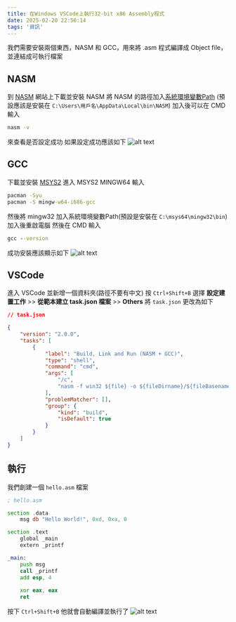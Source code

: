```yaml
---
title: 在Windows VSCode上執行32-bit x86 Assembly程式
date: 2025-02-20 22:56:14
tags: '資訊'
---
```

我們需要安裝兩個東西，NASM 和 GCC，用來將 .asm 程式編譯成 Object file，並連結成可執行檔案

## NASM
到 [NASM](https://www.nasm.us/) 網站上下載並安裝 NASM
將 NASM 的路徑加入[系統環境變數Path](https://medium.com/@roan6903/windows-%E5%AE%89%E8%A3%9D-python-%E5%BE%8C-%E9%82%84%E9%9C%80%E8%A6%81%E8%A8%AD%E7%BD%AE%E7%92%B0%E5%A2%83%E8%AE%8A%E6%95%B8-217143b51344) (預設應該是安裝在 `C:\Users\用戶名\AppData\Local\bin\NASM`)
加入後可以在 CMD 輸入
```cmd
nasm -v
```
來查看是否設定成功
如果設定成功應該如下
![alt text](images/20250220/image.png)

## GCC
下載並安裝 [MSYS2](https://www.msys2.org/)
進入 MSYS2 MINGW64
輸入
```cmd
pacman -Syu
pacman -S mingw-w64-i686-gcc
```
然後將 mingw32 加入系統環境變數Path(預設是安裝在 `C:\msys64\mingw32\bin`)
加入後重啟電腦
然後在 CMD 輸入
```cmd
gcc --version
```
成功安裝應該顯示如下
![alt text](images/20250220/image2.png)

## VSCode
進入 VSCode 並新增一個資料夾(路徑不要有中文)
按 `Ctrl+Shift+B` 選擇 **設定建置工作** >> **從範本建立 task.json 檔案** >> **Others**
將 `task.json` 更改為如下
```json
// task.json

{
    "version": "2.0.0",
    "tasks": [
        {
            "label": "Build, Link and Run (NASM + GCC)",
            "type": "shell",
            "command": "cmd",
            "args": [
                "/c",
                "nasm -f win32 ${file} -o ${fileDirname}/${fileBasenameNoExtension}.o && gcc \"${fileDirname}/${fileBasenameNoExtension}.o\" -o \"${fileDirname}/${fileBasenameNoExtension}.exe\" -m32 -nostartfiles -lmsvcrt && \"${fileDirname}/${fileBasenameNoExtension}.exe\""
            ],
            "problemMatcher": [],
            "group": {
                "kind": "build",
                "isDefault": true
            }
        }
    ]
}
```

## 執行
我們創建一個 `hello.asm` 檔案
```asm
; hello.asm

section .data
    msg db "Hello World!", 0xd, 0xa, 0

section .text
    global _main
    extern _printf

_main:
    push msg
    call _printf
    add esp, 4
    
    xor eax, eax
    ret
```
按下 `Ctrl+Shift+B` 他就會自動編譯並執行了
![alt text](images/20250220/image3.png)